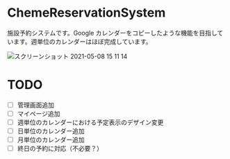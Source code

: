 # ChemeReservationSystem

施設予約システムです。Google カレンダーをコピーしたような機能を目指しています。週単位のカレンダーはほぼ完成しています。

![スクリーンショット 2021-05-08 15 11 14](https://user-images.githubusercontent.com/32538736/117528962-c91c3880-b00f-11eb-882d-971b52b6a3d7.png)


# TODO

- [ ] 管理画面追加
- [ ] マイページ追加
- [ ] 週単位のカレンダーにおける予定表示のデザイン変更
- [ ] 日単位のカレンダー追加
- [ ] 月単位のカレンダー追加
- [ ] 終日の予約に対応（不必要？）
